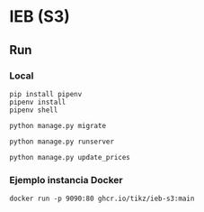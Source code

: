 # IEB (S3)

## Run

### Local
```
pip install pipenv
pipenv install
pipenv shell

python manage.py migrate

python manage.py runserver

python manage.py update_prices
```

### Ejemplo instancia Docker
```
docker run -p 9090:80 ghcr.io/tikz/ieb-s3:main
```